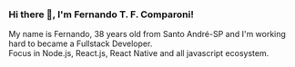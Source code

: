 ### Hi there 👋, I'm Fernando T. F. Comparoni!

My name is Fernando, 38 years old from Santo André-SP and I'm working hard to became a Fullstack Developer.<br>
Focus in Node.js, React.js, React Native and all javascript ecosystem.

<!--
**fe-thome/fe-thome** is a ✨ _special_ ✨ repository because its `README.md` (this file) appears on your GitHub profile.

Here are some ideas to get you started:

- 🔭 I’m currently working on ...
- 🌱 I’m currently learning ...
- 👯 I’m looking to collaborate on ...
- 🤔 I’m looking for help with ...
- 💬 Ask me about ...
- 📫 How to reach me: ...
- 😄 Pronouns: ...
- ⚡ Fun fact: ...
-->
